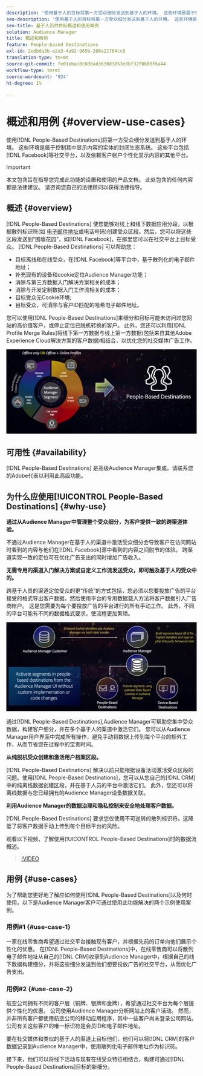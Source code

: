 ```yaml
---
description: '使用基于人的目标将第一方受众细分发送到基于人的环境。 这些环境是属于控制其中显示内容的实体的封闭生态系统。 这些平台包括Facebook等社交平台，以及依赖客户帐户个性化展示内容的其他平台。 '
seo-description: '使用基于人的目标将第一方受众细分发送到基于人的环境。 这些环境是属于控制其中显示内容的实体的封闭生态系统。 这些平台包括Facebook等社交平台，以及依赖客户帐户个性化展示内容的其他平台。  '
seo-title: 基于人员的目标概述和使用案例
solution: Audience Manager
title: 概述和用例
feature: People-based Destinations
exl-id: 2edbda3b-e2a3-4a92-965b-206a21764cc8
translation-type: tm+mt
source-git-commit: fe01ebac8c0d0ad3630d3853e0bf32f0b00f6a44
workflow-type: tm+mt
source-wordcount: '924'
ht-degree: 1%

---
```


# 概述和用例 {#overview-use-cases}

使用[!DNL People-Based Destinations]将第一方受众细分发送到基于人的环境。 这些环境是属于控制其中显示内容的实体的封闭生态系统。 这些平台包括[!DNL Facebook]等社交平台，以及依赖客户帐户个性化显示内容的其他平台。

>[!IMPORTANT]
>本文包含旨在指导您完成此功能的设置和使用的产品文档。 此处包含的任何内容都是法律建议。 请咨询您自己的法律顾问以获得法律指导。

## 概述 {#overview}

[!DNL People-Based Destinations] 使您能够对线上和线下数据应用分段，以根据散列标识符(如 [电子邮件地址](people-based-destinations-prerequisites.md#hashing-requirements)或电话号码)创建受众区段。然后，您可以将这些区段发送到“围墙花园”，如[!DNL Facebook]，在那里您可以在社交平台上目标受众。 [!DNL People-Based Destinations] 可以帮助您：

* 目标离线和在线受众，在[!DNL Facebook]等平台中，基于散列化的电子邮件地址；
* 补充现有的设备和cookie定位Audience Manager功能；
* 消除与第三方数据入门解决方案相关的成本；
* 消除与开发定制数据入门工作流相关的成本；
* 目标受众无Cookie环境;
* 目标受众，可消除与客户ID匹配的哈希电子邮件地址。

您可以使用[!DNL People-Based Destinations]来细分和目标可能未访问过您网站的高价值客户，或停止定位已脱机转换的客户。 此外，您还可以利用[!DNL Profile Merge Rules]将线下第一方数据与线上第一方数据(包括来自其他Adobe Experience Cloud解决方案的客户数据)相结合，以优化您的社交媒体广告工作。

![pbd-overview](assets/pbd-overview.png)

## 可用性 {#availability}

[!DNL People-Based Destinations] 是高级Audience Manager集成。请联系您的Adobe代表以利用此高级功能。

## 为什么应使用[!UICONTROL People-Based Destinations] {#why-use}

**通过从Audience Manager中管理整个受众细分，为客户提供一致的跨渠道体验。**

不通过Audience Manager在基于人的渠道中激活受众细分会导致客户在访问网站时看到的内容与他们在[!DNL Facebook]源中看到的内容之间脱节的体验。 跨渠道实现一致的定位可在优化广告支出的同时增加广告收入。

**无需专用的渠道入门解决方案或自定义工作流发送受众，即可触及基于人的受众中的。**

跨基于人员的渠道定位受众的更“传统”的方式包括，您必须以您要投放广告的平台接受的格式导出客户数据，然后使用平台的专用数据载入方法将客户数据引入广告商帐户。 这是您需要为每个要投放广告的平台进行的所有手动工作。 此外，不同的平台可能有不同的数据格式要求，使流程更加繁琐。

![pbd-overview](assets/pbd-diagram.png)

通过[!DNL People-Based Destinations],Audience Manager可帮助您集中受众数据，构建客户细分，并在多个基于人的渠道中激活它们。 您可以从Audience Manager用户界面中完成所有操作，避免手动将数据上传到每个平台的额外工作，从而节省您在过程中的宝贵时间。

**从纯脱机受众创建和激活用户档案区段。**

[!DNL People-Based Destinations] 解决以前只能根据设备活动激活受众区段的问题。使用[!DNL People-Based Destinations]，您可以从您自己的[!DNL CRM]中的纯离线数据创建区段，并在基于人员的平台中激活它们。 此外，您还可以将离线数据与您已经拥有的Audience Manager设备数据关联。

**利用Audience Manager的数据治理和隐私控制来安全地处理客户数据。**

[!DNL People-Based Destinations] 要求您仅使用不可逆转的散列标识符。这降低了将客户数据手动上传到每个目标平台的风险。

观看以下视频，了解使用[!UICONTROL People-Based Destinations]时的数据流概述。

>[!VIDEO](https://video.tv.adobe.com/v/28968/)

## 用例 {#use-cases}

为了帮助您更好地了解应如何使用[!DNL People-Based Destinations]以及何时使用，以下是Audience Manager客户可通过使用此功能解决的两个示例使用案例。

### 用例#1 {#use-case-1}

一家在线零售商希望通过社交平台接触现有客户，并根据先前的订单向他们展示个性化的优惠。 在[!DNL People-Based Destinations]中，在线零售商可以将散列电子邮件地址从自己的[!DNL CRM]收录到Audience Manager中，根据自己的线下数据构建细分，并将这些细分发送到他们想要投放广告的社交平台，从而优化广告支出。

### 用例#2 {#use-case-2}

航空公司拥有不同的客户层（铜牌、银牌和金牌），希望通过社交平台为每个层提供个性化的优惠。 公司使用Audience Manager分析网站上的客户活动。 然而，并非所有客户都使用航空公司的移动应用程序，其中一些客户尚未登录公司网站。 公司有关这些客户的唯一标识符是会员ID和电子邮件地址。

要在社交媒体和类似的基于人的渠道上目标他们，他们可以将[!DNL CRM]的客户数据记录到Audience Manager中，使用散列化电子邮件地址作为标识符。

接下来，他们可以将线下活动与现有在线受众特征相结合，构建可通过[!DNL People-Based Destinations]目标的新细分。
